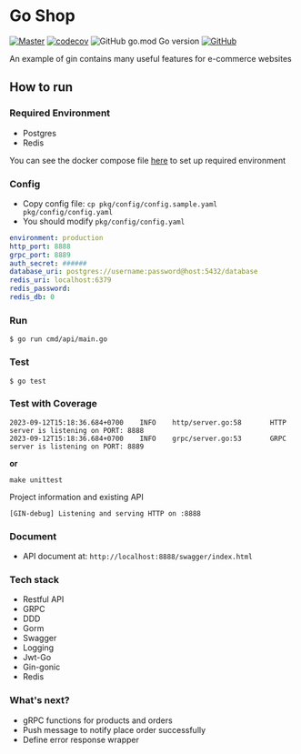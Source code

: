 # Go Shop
[![Master](https://github.com/quangdangfit/goshop/workflows/master/badge.svg)](https://github.com/quangdangfit/goshop/actions)
[![codecov](https://codecov.io/gh/quangdangfit/goshop/graph/badge.svg?token=78BO8FQDB0)](https://codecov.io/gh/quangdangfit/goshop)
![GitHub go.mod Go version](https://img.shields.io/github/go-mod/go-version/quangdangfit/goshop?style=flat-square)
[![GitHub](https://img.shields.io/github/license/jrapoport/gothic?style=flat-square)](https://github.com/quangdangfit/goshop/blob/master/LICENSE)

An example of gin contains many useful features for e-commerce websites

## How to run

### Required Environment

- Postgres
- Redis

You can see the docker compose file [here](https://github.com/quangdangfit/docker-compose-template/blob/master/base/docker-compose.yml) to set up required environment

### Config
- Copy config file: `cp pkg/config/config.sample.yaml pkg/config/config.yaml`
- You should modify `pkg/config/config.yaml`

```yaml
environment: production
http_port: 8888
grpc_port: 8889
auth_secret: ######
database_uri: postgres://username:password@host:5432/database
redis_uri: localhost:6379
redis_password:
redis_db: 0
```

### Run
```shell script
$ go run cmd/api/main.go 
```

### Test
```shell script
$ go test
```

### Test with Coverage
```shell script
2023-09-12T15:18:36.684+0700    INFO    http/server.go:58       HTTP server is listening on PORT: 8888
2023-09-12T15:18:36.684+0700    INFO    grpc/server.go:53       GRPC server is listening on PORT: 8889
```

**or**

```shell script
make unittest
```

Project information and existing API

```
[GIN-debug] Listening and serving HTTP on :8888

```

### Document
* API document at: `http://localhost:8888/swagger/index.html`

### Tech stack
- Restful API
- GRPC
- DDD
- Gorm
- Swagger
- Logging
- Jwt-Go
- Gin-gonic
- Redis

### What's next?
- gRPC functions for products and orders
- Push message to notify place order successfully
- Define error response wrapper
